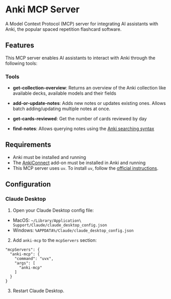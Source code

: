 # Anki MCP Server

A Model Context Protocol (MCP) server for integrating AI assistants with Anki, the popular spaced repetition flashcard software.

## Features

This MCP server enables AI assistants to interact with Anki through the following tools:

### Tools

- **get-collection-overview**: Returns an overview of the Anki collection like available decks, available models and their fields

- **add-or-update-notes**: Adds new notes or updates existing ones. Allows batch adding/updating multiple notes at once.

- **get-cards-reviewed**: Get the number of cards reviewed by day

- **find-notes**: Allows querying notes using the [Anki searching syntax](https://docs.ankiweb.net/searching.html)

## Requirements

- Anki must be installed and running
- The [AnkiConnect](https://ankiweb.net/shared/info/2055492159) add-on must be installed in Anki and running
- This MCP server uses `uv`. To install `uv`, follow the [official instructions](https://docs.astral.sh/uv/getting-started/installation/).


## Configuration

### Claude Desktop

1. Open your Claude Desktop config file:
  - MacOS: `~/Library/Application\ Support/Claude/claude_desktop_config.json`
  - Windows: `%APPDATA%/Claude/claude_desktop_config.json`

2. Add `anki-mcp` to the `mcpServers` section:  
  ```
  "mcpServers": {
    "anki-mcp": {
      "command": "uvx",
      "args": [
        "anki-mcp"
      ]
    }
  }
  ```

3. Restart Claude Desktop.